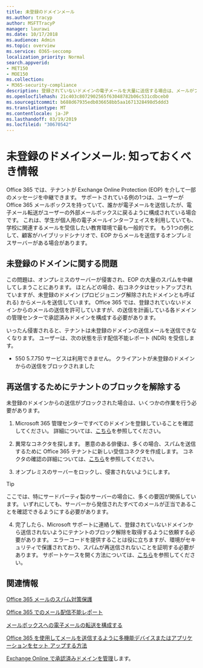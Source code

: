 ```yaml
---
title: 未登録のドメインメール
ms.author: tracyp
author: MSFTTracyP
manager: laurawi
ms.date: 10/17/2018
ms.audience: Admin
ms.topic: overview
ms.service: O365-seccomp
localization_priority: Normal
search.appverid:
- MET150
- MOE150
ms.collection:
- M365-security-compliance
description: 登録されていないドメインの電子メールを大量に送信する場合は、メールがブロックされる危険を実行します。 詳細については、この記事をお読みください。
ms.openlocfilehash: 21c403c8072902565f63048782b06c531cdbceb0
ms.sourcegitcommit: b688d67935edb036658bb5aa1671328498d5ddd3
ms.translationtype: MT
ms.contentlocale: ja-JP
ms.lasthandoff: 03/19/2019
ms.locfileid: "30670542"
---
```

# <a name="unregistered-domain-email-what-you-need-to-know"></a>未登録のドメインメール: 知っておくべき情報

Office 365 では、テナントが Exchange Online Protection (EOP) を介して一部のメッセージを中継できます。 サポートされている例の1つは、ユーザーが Office 365 メールボックスを持っていて、誰かが電子メールを送信したが、電子メール転送がユーザーの外部メールボックスに戻るように構成されている場合です。 これは、学生が個人用の電子メールインターフェイスを利用していても、学校に関連するメールを受信したい教育環境で最も一般的です。 もう1つの例として、顧客がハイブリッドシナリオで、EOP からメールを送信するオンプレミスサーバーがある場合があります。

## <a name="problems-with-unregistered-domains"></a>未登録のドメインに関する問題

この問題は、オンプレミスのサーバーが侵害され、EOP の大量のスパムを中継してしまうことにあります。 ほとんどの場合、右コネクタはセットアップされていますが、未登録のドメイン (プロビジョニング解除されたドメインとも呼ばれる) からメールを送信しています。 Office 365 では、登録されていないドメインからのメールの送信を許可していますが、の送信を計画している各ドメインの管理センターで承認済みドメインを構成する必要があります。

いったん侵害されると、テナントは未登録のドメインの送信メールを送信できなくなります。 ユーザーは、次の状態を示す配信不能レポート (NDR) を受信します。

- 550 5.7.750 サービスは利用できません。 クライアントが未登録のドメインからの送信をブロックされました

## <a name="unblocking-tenant-in-order-to-send-again"></a>再送信するためにテナントのブロックを解除する

未登録のドメインからの送信がブロックされた場合は、いくつかの作業を行う必要があります。

1. Microsoft 365 管理センターですべてのドメインを登録していることを確認してください。 詳細については、[こちら](https://docs.microsoft.com/en-us/exchange/mail-flow-best-practices/manage-accepted-domains/manage-accepted-domains)を参照してください。

2. 異常なコネクタを探します。 悪意のある俳優は、多くの場合、スパムを送信するために Office 365 テナントに新しい受信コネクタを作成します。 コネクタの確認の詳細については、[こちら](https://docs.microsoft.com/en-us/powershell/module/exchange/mail-flow/get-inboundconnector?view=exchange-ps)を参照してください。 

3. オンプレミスのサーバーをロックし、侵害されないようにします。

> [!TIP]
> ここでは、特にサードパーティ製のサーバーの場合に、多くの要因が関係しています。 いずれにしても、サーバーから発信されたすべてのメールが正当であることを確認できるようにする必要があります。

4. 完了したら、Microsoft サポートに連絡して、登録されていないドメインから送信されないようにテナントのブロック解除を取得するように依頼する必要があります。  エラーコードを提供することは役に立ちますが、環境がセキュリティで保護されており、スパムが再送信されないことを証明する必要があります。 サポートケースを開く方法については、[こちら](https://support.office.com/en-us/article/Contact-support-for-business-products-Admin-Help-32a17ca7-6fa0-4870-8a8d-e25ba4ccfd4b#ID0EAADAAA=online)を参照してください。
  
## <a name="for-more-information"></a>関連情報

[Office 365 メールのスパム対策保護](anti-spam-protection.md)

[Office 365 でのメール配信不能レポート](https://support.office.com/article/email-non-delivery-reports-in-office-365-51daa6b9-2e35-49c4-a0c9-df85bf8533c3)

[メールボックスへの電子メールの転送を構成する](https://docs.microsoft.com/en-us/exchange/recipients-in-exchange-online/manage-user-mailboxes/configure-email-forwarding)

[Office 365 を使用してメールを送信するように多機能デバイスまたはアプリケーションをセット アップする方法](https://support.office.com/en-us/article/How-to-set-up-a-multifunction-device-or-application-to-send-email-using-Office-365-69f58e99-c550-4274-ad18-c805d654b4c4)

[Exchange Online で承認済みドメインを管理](https://docs.microsoft.com/en-us/exchange/mail-flow-best-practices/manage-accepted-domains/manage-accepted-domains)します。
